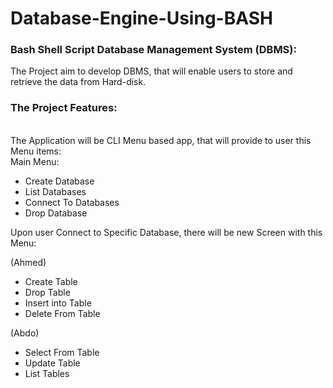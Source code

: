 # Database-Engine-Using-BASH

### Bash Shell Script Database Management System (DBMS):

The Project aim to develop DBMS, that will enable users to store and retrieve the data from Hard-disk.

### The Project Features:
<br>The Application will be CLI Menu based app, that will provide to user this Menu items:
<br>Main Menu:
- Create Database
- List Databases
- Connect To Databases
- Drop Database

Upon user Connect to Specific Database, there will be new Screen with this Menu:

(Ahmed)
- Create Table 
- Drop Table
- Insert into Table
- Delete From Table

(Abdo)
- Select From Table
- Update Table
- List Tables

